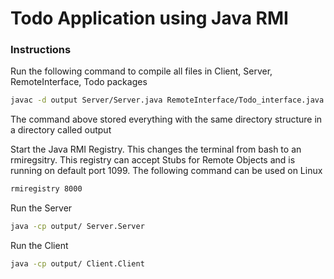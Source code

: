 # Todo Application using Java RMI

### Instructions

Run the following command to compile all files in Client, Server, RemoteInterface, Todo packages

```bash
javac -d output Server/Server.java RemoteInterface/Todo_interface.java Server/Todo_interface_implementation.java Client/Client.java Todo/Todo_list.java Todo/Todo_test.java Todo/Todo_item.java
```

The command above stored everything with the same directory structure in a directory called output

Start the Java RMI Registry. This changes the terminal from bash to an rmiregsitry. This registry can accept Stubs for Remote Objects and is running on default port 1099. The following command can be used on Linux

```bash
rmiregistry 8000
```

Run the Server

```bash
java -cp output/ Server.Server
```

Run the Client

```bash
java -cp output/ Client.Client
```
